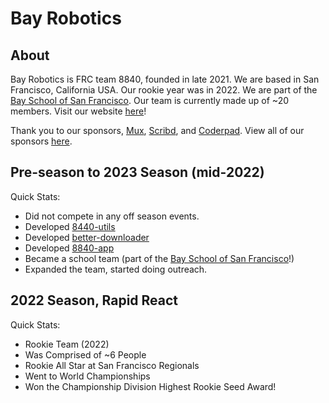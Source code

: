 # Bay Robotics

## About

Bay Robotics is FRC team 8840, founded in late 2021. We are based in San Francisco, California USA. Our rookie year was in 2022. We are part of the [Bay School of San Francisco](https://bayschoolsf.org). Our team is currently made up of ~20 members. Visit our website [here](https://team8840.org/)!  

Thank you to our sponsors, [Mux](https://www.mux.com/), [Scribd](https://www.scribd.com/), and [Coderpad](https://coderpad.io/). View all of our sponsors [here](https://www.team8840.org/sponsors).

## Pre-season to 2023 Season (mid-2022)

Quick Stats:
- Did not compete in any off season events.
- Developed [8440-utils](https://github.com/frc8840/8840-utils)
- Developed [better-downloader](https://github.com/frc8840/better-downloader)
- Developed [8840-app](https://github.com/frc8840/8840-app)
- Became a school team (part of the [Bay School of San Francisco](https://bayschoolsf.org)!)
- Expanded the team, started doing outreach.

## 2022 Season, Rapid React

Quick Stats:
- Rookie Team (2022)
- Was Comprised of ~6 People
- Rookie All Star at San Francisco Regionals
- Went to World Championships
- Won the Championship Division Highest Rookie Seed Award!
